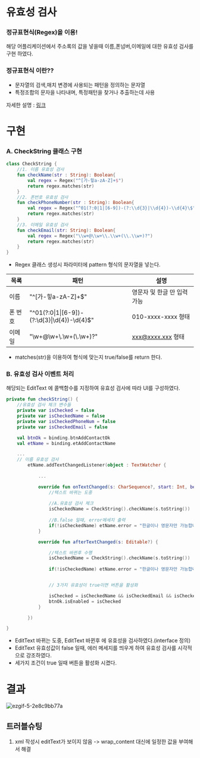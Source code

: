 # 유효성 검사
### 정규표현식(Regex)을 이용!


해당 어플리케이션에서 주소록의 값을 넣을때 이름,폰넘버,이메일에 대한 유효성 검사를 구현 하였다.


### 정규표현식 이란??
- 문자열의 검색,매치 변경에 사용되는 패턴을 정의하는 문자열
- 특정조합의 문자을 나타내며, 특정패턴을 찾거나 추출하는데 사용

자세한 설명 :
[링크](https://github.com/Ohleesang/TIL/blob/main/Kotlin/Function%20%26%20Syntax/regax(%EC%A0%95%EA%B7%9C%20%ED%91%9C%ED%98%84%EC%8B%9D).md)

# 구현
### A. CheckString 클래스 구현
```kotlin
class CheckString {
    //1. 이름 유효성 검사
    fun checkName(str : String): Boolean{
        val regex = Regex("^[가-힣a-zA-Z]+$")
        return regex.matches(str)
    }
    //2. 폰번호 유효성 검사
    fun checkPhoneNumber(str : String): Boolean{
        val regex = Regex("^01(?:0|1|[6-9])-(?:\\d{3}|\\d{4})-\\d{4}\$")
        return regex.matches(str)
    }
    //3. 이메일 유효성 검사
    fun checkEmail(str: String): Boolean{
        val regex = Regex("\\w+@\\w+\\.\\w+(\\.\\w+)?")
        return regex.matches(str)
    }
}
``` 
- Regex 클래스 생성시 파라미터에 pattern 형식의 문자열을 넣는다.

|목록 |패턴 | 설명 |
|-----|-------|-----|
|이름|"^[가-힣a-zA-Z]+$"| 영문자 및 한글 만 입력가능 
|폰 번호|"^01(?:0\|1\|[6-9])-(?:\\d{3}\|\\d{4})-\\d{4}\$" | 010-xxxx-xxxx  형태
|이메일|"\\w+@\\w+\\.\\w+(\\.\\w+)?"| xxx@xxxx.xxx 형태

- matches(str)을 이용하여 형식에 맞는지 true/false를 return 한다.

### B. 유효성 검사 이벤트 처리
해당되는 EditText 에 콜백함수를 지정하여 유효성 검사에 따라 UI를 구성하였다.
```kotlin
private fun checkString() {
    //유효성 검사 체크 변수들
    private var isChecked = false
    private var isCheckedName = false
    private var isCheckedPhoneNum = false
    private var isCheckedEmail = false

    val btnOk = binding.btnAddContactOk
    val etName = binding.etAddContactName

    ...
    // 이름 유효성 검사
        etName.addTextChangedListener(object : TextWatcher {
            
            ...

            override fun onTextChanged(s: CharSequence?, start: Int, before: Int, count: Int) {
                //텍스트 바뀌는 도중
                
                //A.유효성 검사 체크
                isCheckedName = CheckString().checkName(s.toString())
                
                //B.false 일때, error메세지 출력
                if(!isCheckedName) etName.error = "한글이나 영문자만 가능합니다."
            }

            override fun afterTextChanged(s: Editable?) {

                //텍스트 바뀐후 수행
                isCheckedName = CheckString().checkName(s.toString())
                
                if(!isCheckedName) etName.error = "한글이나 영문자만 가능합니다."


                // 3가지 유효성이 true이면 버튼을 활성화

                isChecked = isCheckedName && isCheckedEmail && isCheckedPhoneNum
                btnOk.isEnabled = isChecked
            }

        })

}
```
- EditText 바뀌는 도중, EditText 바뀐후 에 유효성을 검사하였다.(interface 정의)
- EditText 유효성값이 false 일때, 에러 메세지를 띄우게 하여 유효성 검사를 시각적으로 
강조하였다.
- 세가지 조건이 true 일때 버튼을 활성화 시켰다.


# 결과 
![ezgif-5-2e8c9bb77a](https://github.com/Ohleesang/TIL/assets/148442711/4235e2cd-7118-4f19-ba27-887e957b0afc)


## 트러블슈팅
1. xml 작성시 editText가 보이지 않음
-> wrap_content 대신에 일정한 값을 부여해서 해결